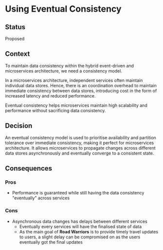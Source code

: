 # Using Eventual Consistency

## Status

Proposed

## Context

To maintain data consistency within the hybrid event-driven and microservices architecture, we need a consistency model.

In a microservices architecture, independent services often maintain individual data stores.
Hence, there is an coordination overhead to maintain immediate consistency between data stores, introducing cost in the form of increased latency and reduced performance.

Eventual consistency helps microservices maintain high scalability and performance without sacrificing data consistency.

## Decision

An eventual consistency model is used to prioritise availability and partition tolerance over immediate consistency, making it perfect for microservices architecture.
It allows microservices to propagate changes across different data stores asynchronously and eventually converge to a consistent state.

## Consequences

### Pros

- Performance is guaranteed while still having the data consistency "eventually" across services

### Cons

- Asynchronous data changes has delays between different services
  - Eventually every services will have the finalised state of data
  - As the main goal of **Road Warriors** is to provide timely travel updates to users, a slight delay can be compromised on as the users eventually got the final updates
